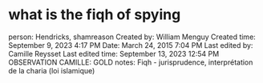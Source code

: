 # what is the fiqh of spying

person: Hendricks, shamreason
Created by: William Menguy
Created time: September 9, 2023 4:17 PM
Date: March 24, 2015 7:04 PM
Last edited by: Camille Reysset
Last edited time: September 13, 2023 12:54 PM
OBSERVATION CAMILLE: GOLD
notes: Fiqh - jurisprudence, interprétation de la charia (loi islamique)